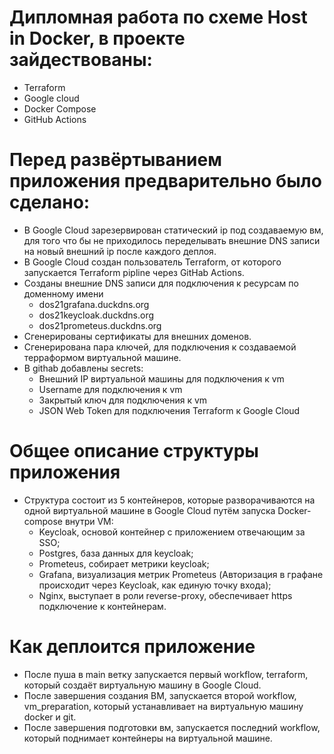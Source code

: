 # Дипломная работа по схеме Host in Docker, в проекте зайдествованы:

- Terraform
- Google cloud
- Docker Compose
- GitHub Actions

# Перед развёртыванием приложения предварительно было сделано:

- В Google Cloud зарезервирован статический ip под создаваемую вм, для того что бы не приходилось переделывать внешние DNS записи на новый внешний ip после каждого деплоя.
- В Google Cloud создан пользователь Terraform, от которого запускается Terraform pipline через GitHab Actions.
- Созданы внешние DNS записи для подключения к ресурсам по доменному имени
    - dos21grafana.duckdns.org
    - dos21keycloak.duckdns.org
    - dos21prometeus.duckdns.org
- Сгенерированы сертификаты для внешних доменов.
- Сгенерирована пара ключей, для подключения к создаваемой терраформом виртуальной машине.
- В githab добавлены secrets:
    - Внешний IP виртуальной машины для подключения к vm
    - Username для подключения к vm
    - Закрытый ключ для подключения к vm
    - JSON Web Token для подключения Terraform к Google Cloud

# Общее описание структуры приложения

- Структура состоит из 5 контейнеров, которые разворачиваются на одной виртуальной машине в Google Cloud путём запуска Docker-compose внутри VM:
    - Keycloak, основой контейнер с приложением отвечающим за SSO;
    - Postgres, база данных для keycloak;
    - Prometeus, собирает метрики keycloak;
    - Grafana, визуализация метрик Prometeus (Авторизация в графане происходит через Keycloak, как единую точку входа);
    - Nginx, выступает в роли reverse-proxy, обеспечивает https подключение к контейнерам.

# Как деплоится приложение

- После пуша в main ветку запускается первый workflow, terraform, который создаёт виртуальную машину в Google Cloud.
- После завершения создания ВМ, запускается второй workflow, vm_preparation, который устанавливает на виртуальную машину docker и git.
- После завершения подготовки вм, запускается последний workflow, который поднимает контейнеры на виртуальной машине. 

